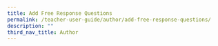 ```yaml
---
title: Add Free Response Questions
permalink: /teacher-user-guide/author/add-free-response-questions/
description: ""
third_nav_title: Author
---
```

